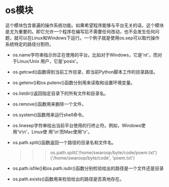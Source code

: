 # os模块
这个模块包含普遍的操作系统功能。如果希望程序能够与平台无关的话，这个模块是尤为重要的。即它允许一个程序在编写后不需要任何改动，也不会发生任何问题，就可以在Linux和Windows下运行。一个例子就是使用os.sep可以取代操作系统特定的路径分割符。

* os.name字符串指示你正在使用的平台。比如对于Windows，它是'nt'，而对于Linux/Unix
用户，它是'posix'。
* os.getcwd()函数得到当前工作目录，即当前Python脚本工作的目录路径。
* os.getenv()和os.putenv()函数分别用来读取和设置环境变量。
* os.listdir()返回指定目录下的所有文件和目录名。
* os.remove()函数用来删除一个文件。
* os.system()函数用来运行shell命令。
* os.linesep字符串给出当前平台使用的行终止符。例如，Windows使用'\r\n'，Linux使
用'\n'而Mac使用'\r'。
* os.path.split()函数返回一个路径的目录名和文件名。

	>>> os.path.split('/home/swaroop/byte/code/poem.txt')
		('/home/swaroop/byte/code', 'poem.txt')

* os.path.isfile()和os.path.isdir()函数分别检验给出的路径是一个文件还是目录
* os.path.exists()函数用来检验给出的路径是否真地存在。